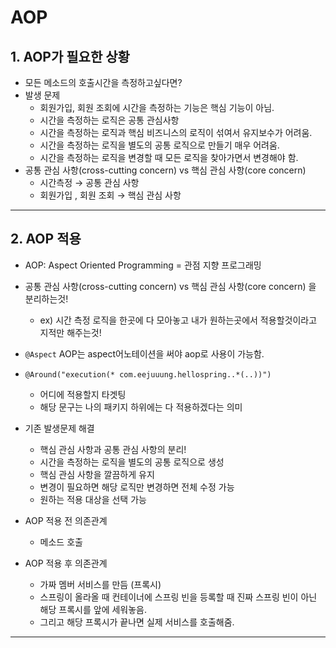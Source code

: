# AOP

## 1. AOP가 필요한 상황

- 모든 메소드의 호출시간을 측정하고싶다면?
- 발생 문제
    - 회원가입, 회원 조회에 시간을 측정하는 기능은 핵심 기능이 아님.
    - 시간을 측정하는 로직은 공통 관심사항
    - 시간을 측정하는 로직과 핵심 비즈니스의 로직이 섞여서 유지보수가 어려움.
    - 시간을 측정하는 로직을 별도의 공통 로직으로 만들기 매우 어려움.
    - 시간을 측정하는 로직을 변경할 때 모든 로직을 찾아가면서 변경해야 함.
- 공통 관심 사항(cross-cutting concern) vs 핵심 관심 사항(core concern)
    - 시간측정 → 공통 관심 사항
    - 회원가입 , 회원 조회 → 핵심 관심 사항

---

## 2. AOP 적용

- AOP: Aspect Oriented Programming = 관점 지향 프로그래밍
- 공통 관심 사항(cross-cutting concern) vs 핵심 관심 사항(core concern) 을 분리하는것!
    - ex) 시간 측정 로직을 한곳에 다 모아놓고 내가 원하는곳에서 적용할것이라고 지적만 해주는것!
- `@Aspect` AOP는 aspect어노테이션을 써야 aop로 사용이 가능함.
- `@Around("execution(* com.eejuuung.hellospring..*(..))")`
    - 어디에 적용할지 타겟팅
    - 해당 문구는 나의 패키지 하위에는 다 적용하겠다는 의미

- 기존 발생문제 해결
    - 핵심 관심 사항과 공통 관심 사항의 분리!
    - 시간을 측정하는 로직을 별도의 공통 로직으로 생성
    - 핵심 관심 사항을 깔끔하게 유지
    - 변경이 필요하면 해당 로직만 변경하면 전체 수정 가능
    - 원하는 적용 대상을 선택 가능

- AOP 적용 전 의존관계
    - 메소드 호출
- AOP 적용 후 의존관계
    - 가짜 멤버 서비스를 만듬 (프록시)
    - 스프링이 올라올 때 컨테이너에 스프링 빈을 등록할 때 진짜 스프링 빈이 아닌 해당 프록시를 앞에 세워놓음.
    - 그리고 해당 프록시가 끝나면 실제 서비스를 호출해줌.

---
